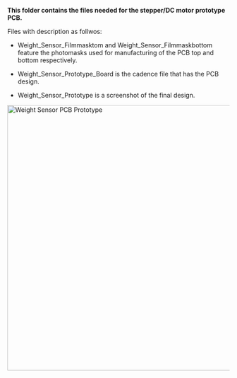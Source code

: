 **This folder contains the files needed for the stepper/DC motor prototype PCB.**

Files with description as follwos:

- Weight_Sensor_Filmmasktom and Weight_Sensor_Filmmaskbottom feature the photomasks used for manufacturing of the PCB top and bottom respectively.

- Weight_Sensor_Prototype_Board is the cadence file that has the PCB design.

- Weight_Sensor_Prototype is a screenshot of the final design.

<p align="left">
	<img src="https://github.com/Pschiee/Perfect-Colour/blob/master/Documentation/PCB_Design/PCB_Prototypes/Weight_Sensor/Weight_Sensor_Prototype.PNG" 
	 title="Weight Sensor PCB Prototype" width="600" height="600" ></a></p>
